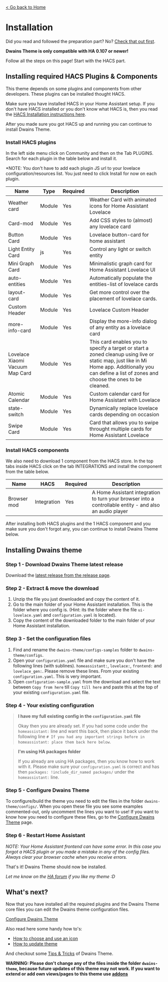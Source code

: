 [< Go back to Home](../index.md)

# Installation

Did you read and followed the preparation part? No? [Check that out first](preparation.md).

**Dwains Theme is only compatible with HA 0.107 or newer!**

Follow all the steps on this page! Start with the HACS part.

## Installing required HACS Plugins & Components
This theme depends on some plugins and components from other developers. These plugins can be installed thought HACS.

Make sure you have installed HACS in your Home Assistant setup. If you don't have HACS installed or you don't know what HACS is, then you read the [HACS Installation instructions here](https://hacs.xyz/docs/installation/manual).

After you made sure you got HACS up and running you can continue to install Dwains Theme.

### Install HACS plugins

In the left side menu click on Community and then on the Tab PLUGINS. Search for each plugin in the table below and install it.

*NOTE: You don't have to add each plugin JS url to your lovelace configuration/resources list. You just need to click Install for now on each plugin.

| Name | Type | Required | Description |
|----------------------------------|--------|----------|---------------------------------------------------------------------------------------------------------------------------------------------------------------------------------------------------------|
| Weather card | Module | Yes | Weather Card with animated icons for Home Assistant Lovelace |
| Card-mod | Module | Yes | Add CSS styles to (almost) any lovelace card |
| Button Card | Module | Yes | Lovelace button-card for home assistant |
| Light Entity Card | js | Yes | Control any light or switch entity |
| Mini Graph Card | Module | Yes | Minimalistic graph card for Home Assistant Lovelace UI |
| auto-entities | Module | Yes | Automatically populate the entities-list of lovelace cards |
| layout-card | Module | Yes | Get more control over the placement of lovelace cards. |
| Custom Header | Module | Yes | Lovelace Custom Header |
| more-info-card | Module | Yes | Display the more-info dialog of any entity as a lovelace card |
| Lovelace Xiaomi  Vacuum Map Card | Module | Yes | This card enables you to specify a target or start a zoned cleanup using  live or static map, just like in Mi Home app. Additionally you can define a  list of zones and choose the ones to be cleaned. |
| Atomic Calendar | Module | Yes | Custom calendar card for Home Assistant with Lovelace |
| state-switch | Module | Yes | Dynamically replace lovelace cards depending on occasion |
| Swipe Card | Module | Yes | Card that allows you to swipe throught multiple cards for Home Assistant Lovelace |

### Install HACS components

We also need to download 1 component from the HACS store. In the top tabs inside HACS click on the tab INTEGRATIONS and install the component from the table below.

| Name | HACS | Required | Description |
|-------------|-------------|----------|---------------------------------------------------------------------------------------------------------|
| Browser mod | Integration | Yes | A Home Assistant integration to turn your browser into a controllable entity - and also an audio player |

After installing both HACS plugins and the 1 HACS component and you make sure you don't forgot any, you can continue to install Dwains Theme below.


## Installing Dwains theme

### Step 1 - Download Dwains Theme latest release
Download the [latest release from the release page](https://github.com/dwainscheeren/lovelace-dwains-theme/releases).

### Step 2 - Extract & move the download

1. Unzip the file you just downloaded and copy the content of it. 
2. Go to the main folder of your Home Assistant installation. This is the folder where you config is. (Hint: its the folder where the file `ui-lovelace.yaml` and `configuration.yaml` is located).
3. Copy the content of the downloaded folder to the main folder of your Home Assistant installation.

### Step 3 - Set the configuration files

1. Find and rename the `dwains-theme/configs-samples` folder to `dwains-theme/configs`.
2. Open your `configuration.yaml` file and make sure you don't have the following lines (with sublines). `homeassistant:`, `lovelace:`, `frontend:` and `lovelace_gen:`. Please remove these lines. From your existing `configuration.yaml`. This is very important.
3. Open `configuration-sample.yaml` from the download and select the text between `Copy from here` till `Copy till here` and paste this at the top of your existing `configuration.yaml` file.

### Step 4 - Your existing configuration

>**I have my full existing config in the `configuration.yaml` file**
>
>Okay then you are already set. If you had some code under the `homeassistant:` line and want this back, then place it back under the following line `# If you had any important strings before in homeassistant: place them back here below`.

>**I'm using HA packages folder**
>
> If you already are using HA packages, then you know how to work with it. Please make sure your `configuration.yaml` is correct and has then `packages: !include_dir_named packages/` under the `homeassistant:` line.

### Step 5 - Configure Dwains Theme

To configure/build the theme you need to edit the files in the folder `dwains-theme/configs/`. When you open these file you see some examples commented-out, only uncomment the lines you want to use! If you want to know how you need to configure these files, go to the [Configure Dwains Theme](../configuration/index.md) page.

### Step 6 - Restart Home Assistant

*NOTE: Your Home Assistant frontend can have some error. In this case you forgot a HACS plugin or you made a mistake in any of the config files. Always clear your browser cache when you receive errors.*

That's it! Dwains Theme should now be installed.

*Let me know on the [HA forum](https://community.home-assistant.io/t/dwains-theme-an-auto-generating-lovelace-ui-theme/168593?u=dwains) if you like my theme :D*

## What's next?
Now that you have installed all the required plugins and the Dwains Theme core files you can edit the Dwains theme configuration files.

[Configure Dwains Theme](../configuration/index.md)

Also read here some handy how to's:
* [How to choose and use an icon](../how-tos/how-to-choose-icon.md)
* [How to update theme](../information/update.md)

And checkout some [Tips & Tricks](../information/tips-and-tricks.md) of Dwains Theme.

**WARNING: Please don't change any of the files inside the folder `dwains-theme`, because future updates of this theme may not work. If you want to extend or add own views/pages to this theme use [addons](../addons/index.md)**